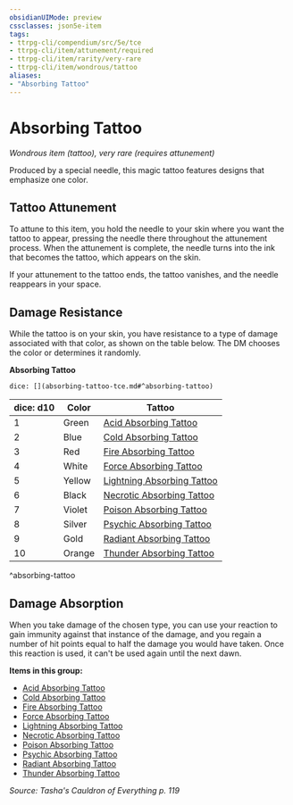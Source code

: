 ```yaml
---
obsidianUIMode: preview
cssclasses: json5e-item
tags:
- ttrpg-cli/compendium/src/5e/tce
- ttrpg-cli/item/attunement/required
- ttrpg-cli/item/rarity/very-rare
- ttrpg-cli/item/wondrous/tattoo
aliases: 
- "Absorbing Tattoo"
---
```

# Absorbing Tattoo
*Wondrous item (tattoo), very rare (requires attunement)*  


Produced by a special needle, this magic tattoo features designs that emphasize one color.

## Tattoo Attunement

To attune to this item, you hold the needle to your skin where you want the tattoo to appear, pressing the needle there throughout the attunement process. When the attunement is complete, the needle turns into the ink that becomes the tattoo, which appears on the skin.

If your attunement to the tattoo ends, the tattoo vanishes, and the needle reappears in your space.

## Damage Resistance

While the tattoo is on your skin, you have resistance to a type of damage associated with that color, as shown on the table below. The DM chooses the color or determines it randomly.

**Absorbing Tattoo**

`dice: [](absorbing-tattoo-tce.md#^absorbing-tattoo)`

| dice: d10 | Color | Tattoo |
|-----------|-------|--------|
| 1 | Green | [Acid Absorbing Tattoo](acid-absorbing-tattoo-tce.md) |
| 2 | Blue | [Cold Absorbing Tattoo](cold-absorbing-tattoo-tce.md) |
| 3 | Red | [Fire Absorbing Tattoo](fire-absorbing-tattoo-tce.md) |
| 4 | White | [Force Absorbing Tattoo](force-absorbing-tattoo-tce.md) |
| 5 | Yellow | [Lightning Absorbing Tattoo](lightning-absorbing-tattoo-tce.md) |
| 6 | Black | [Necrotic Absorbing Tattoo](necrotic-absorbing-tattoo-tce.md) |
| 7 | Violet | [Poison Absorbing Tattoo](poison-absorbing-tattoo-tce.md) |
| 8 | Silver | [Psychic Absorbing Tattoo](psychic-absorbing-tattoo-tce.md) |
| 9 | Gold | [Radiant Absorbing Tattoo](radiant-absorbing-tattoo-tce.md) |
| 10 | Orange | [Thunder Absorbing Tattoo](thunder-absorbing-tattoo-tce.md) |
^absorbing-tattoo

## Damage Absorption

When you take damage of the chosen type, you can use your reaction to gain immunity against that instance of the damage, and you regain a number of hit points equal to half the damage you would have taken. Once this reaction is used, it can't be used again until the next dawn.

**Items in this group:**

- [Acid Absorbing Tattoo](acid-absorbing-tattoo-tce.md)
- [Cold Absorbing Tattoo](cold-absorbing-tattoo-tce.md)
- [Fire Absorbing Tattoo](fire-absorbing-tattoo-tce.md)
- [Force Absorbing Tattoo](force-absorbing-tattoo-tce.md)
- [Lightning Absorbing Tattoo](lightning-absorbing-tattoo-tce.md)
- [Necrotic Absorbing Tattoo](necrotic-absorbing-tattoo-tce.md)
- [Poison Absorbing Tattoo](poison-absorbing-tattoo-tce.md)
- [Psychic Absorbing Tattoo](psychic-absorbing-tattoo-tce.md)
- [Radiant Absorbing Tattoo](radiant-absorbing-tattoo-tce.md)
- [Thunder Absorbing Tattoo](thunder-absorbing-tattoo-tce.md)

*Source: Tasha's Cauldron of Everything p. 119*